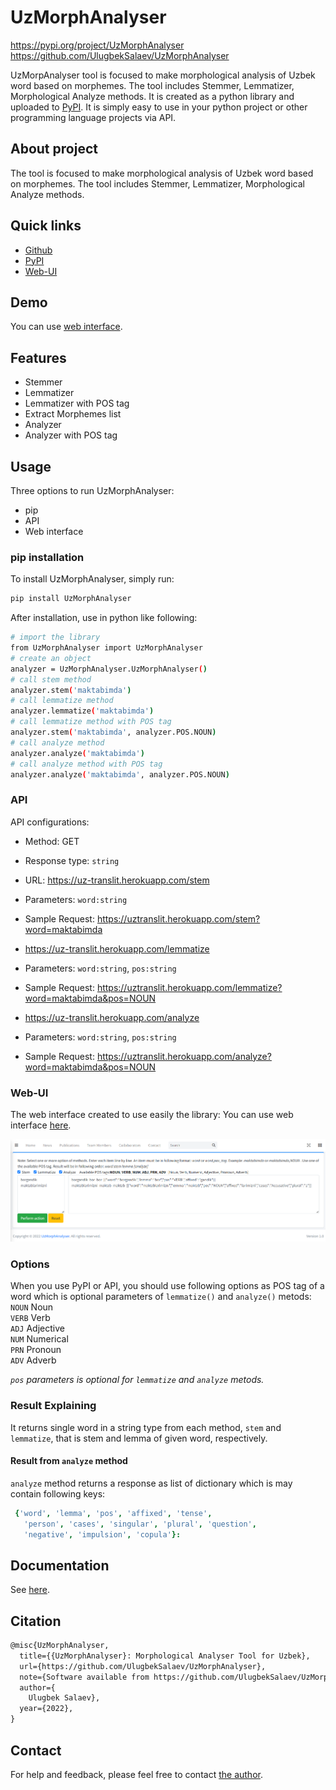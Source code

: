 # UzMorphAnalyser

https://pypi.org/project/UzMorphAnalyser
https://github.com/UlugbekSalaev/UzMorphAnalyser

UzMorpAnalyser tool is focused to make morphological analysis of Uzbek word based on morphemes. The tool includes Stemmer, Lemmatizer, Morphological Analyze methods.
It is created as a python library and uploaded to [PyPI](https://pypi.org/). It is simply easy to use in your python project or other programming language projects via API. 

## About project
The tool is focused to make morphological analysis of Uzbek word based on morphemes. The tool includes Stemmer, Lemmatizer, Morphological Analyze methods.

## Quick links

- [Github](https://github.com/UlugbekSalaev/UzMorphAnalyser)
- [PyPI](https://pypi.org/project/UzMorphAnalyser/)
- [Web-UI](https://nlp.urdu.uz/?menu=morphanalyser)

## Demo

You can use [web interface](http://nlp.urdu.uz/?menu=morphanalyser).

## Features

- Stemmer
- Lemmatizer
- Lemmatizer with POS tag
- Extract Morphemes list
- Analyzer
- Analyzer with POS tag

## Usage

Three options to run UzMorphAnalyser:

- pip
- API 
- Web interface

### pip installation

To install UzMorphAnalyser, simply run:

```bash
pip install UzMorphAnalyser
```

After installation, use in python like following:

```bash
# import the library
from UzMorphAnalyser import UzMorphAnalyser
# create an object 
analyzer = UzMorphAnalyser.UzMorphAnalyser()
# call stem method
analyzer.stem('maktabimda')
# call lemmatize method
analyzer.lemmatize('maktabimda')
# call lemmatize method with POS tag
analyzer.stem('maktabimda', analyzer.POS.NOUN)
# call analyze method
analyzer.analyze('maktabimda')
# call analyze method with POS tag
analyzer.analyze('maktabimda', analyzer.POS.NOUN)
```

### API
API configurations: 
 - Method: GET
 - Response type: <code>string</code>
 
 
 - URL: https://uz-translit.herokuapp.com/stem
 - Parameters: <code>word:string</code></code>
 - Sample Request: https://uztranslit.herokuapp.com/stem?word=maktabimda


 - https://uz-translit.herokuapp.com/lemmatize
 - Parameters: <code>word:string</code>, <code>pos:string</code>
 - Sample Request: https://uztranslit.herokuapp.com/lemmatize?word=maktabimda&pos=NOUN


 - https://uz-translit.herokuapp.com/analyze
 - Parameters: <code>word:string</code>, <code>pos:string</code>
 - Sample Request: https://uztranslit.herokuapp.com/analyze?word=maktabimda&pos=NOUN

### Web-UI

The web interface created to use easily the library:
You can use web interface [here](http://nlp.urdu.uz/?menu=morphanalyser).

![Demo image](https://raw.githubusercontent.com/UlugbekSalaev/UzMorphAnalyser/main/docs/images/web-interface-ui.png?token=GHSAT0AAAAAABUTGMMUIGMI4GLC36KLDBHWYUOGWWQ)


### Options
When you use PyPI or API, you should use following options as POS tag of a word which is optional parameters of `lemmatize()` and `analyze()` metods:<br>
`NOUN`  Noun<br>
`VERB`  Verb<br>
`ADJ`   Adjective<br>
`NUM`   Numerical<br>
`PRN`   Pronoun<br>
`ADV`   Adverb

_`pos` parameters is optional for `lemmatize` and `analyze` metods._

### Result Explaining

It returns single word in a string type from each method, `stem` and `lemmatize`, that is stem and lemma of given word, respectively. 
#### Result from `analyze` method
`analyze` method returns a response as list of dictionary which is may contain following keys: 
```yml
 {'word', 'lemma', 'pos', 'affixed', 'tense', 
   'person', 'cases', 'singular', 'plural', 'question', 
   'negative', 'impulsion', 'copula'}: 
```

## Documentation

See [here](https://github.com/UlugbekSalaev/UzMorphAnalyser).

## Citation

```tex
@misc{UzMorphAnalyser,
  title={{UzMorphAnalyser}: Morphological Analyser Tool for Uzbek},
  url={https://github.com/UlugbekSalaev/UzMorphAnalyser},
  note={Software available from https://github.com/UlugbekSalaev/UzMorphAnalyser},
  author={
    Ulugbek Salaev},
  year={2022},
}
```

## Contact

For help and feedback, please feel free to contact [the author](https://github.com/UlugbekSalaev).